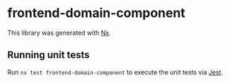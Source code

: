 # frontend-domain-component

This library was generated with [Nx](https://nx.dev).

## Running unit tests

Run `nx test frontend-domain-component` to execute the unit tests via [Jest](https://jestjs.io).

